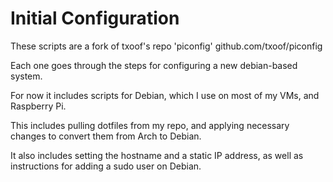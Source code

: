 # Initial Configuration
These scripts are a fork of txoof's repo 'piconfig'
github.com/txoof/piconfig

Each one goes through the steps for configuring a new debian-based system.

For now it includes scripts for Debian, which I use on most of my VMs, and Raspberry Pi.

This includes pulling dotfiles from my repo, and applying necessary changes to convert them from Arch to Debian.

It also includes setting the hostname and a static IP address, as well as instructions for adding a sudo user on Debian.
